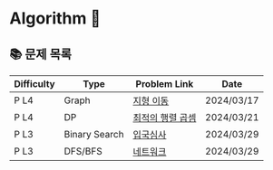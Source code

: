 # Algorithm 🥕

## 📚 문제 목록

| Difficulty | Type          | Problem Link                                                                        | Date       |
| ---------- | ------------- | ----------------------------------------------------------------------------------- | ---------- |
| P L4       | Graph         | [지형 이동](https://school.programmers.co.kr/learn/courses/30/lessons/62050)        | 2024/03/17 |
| P L4       | DP            | [최적의 행렬 곱셈](https://school.programmers.co.kr/learn/courses/30/lessons/12942) | 2024/03/21 |
| P L3       | Binary Search | [입국심사](https://school.programmers.co.kr/learn/courses/30/lessons/43238)         | 2024/03/29 |
| P L3       | DFS/BFS       | [네트워크](https://school.programmers.co.kr/learn/courses/30/lessons/43162)         | 2024/03/29 |

